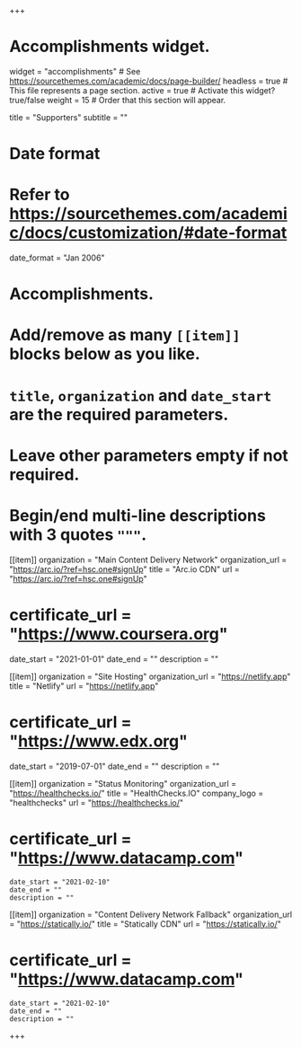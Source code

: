 +++
# Accomplishments widget.
widget = "accomplishments"  # See https://sourcethemes.com/academic/docs/page-builder/
headless = true  # This file represents a page section.
active = true  # Activate this widget? true/false
weight = 15  # Order that this section will appear.

title = "Supporters"
subtitle = ""

# Date format
#   Refer to https://sourcethemes.com/academic/docs/customization/#date-format
date_format = "Jan 2006"

# Accomplishments.
#   Add/remove as many `[[item]]` blocks below as you like.
#   `title`, `organization` and `date_start` are the required parameters.
#   Leave other parameters empty if not required.
#   Begin/end multi-line descriptions with 3 quotes `"""`.

[[item]]
  organization = "Main Content Delivery Network"
  organization_url = "https://arc.io/?ref=hsc.one#signUp"
  title = "Arc.io CDN"
  url = "https://arc.io/?ref=hsc.one#signUp"
# certificate_url = "https://www.coursera.org"
  date_start = "2021-01-01"
  date_end = ""
  description = ""

[[item]]
  organization = "Site Hosting"
  organization_url = "https://netlify.app"
  title = "Netlify"
  url = "https://netlify.app"
#  certificate_url = "https://www.edx.org"
  date_start = "2019-07-01"
  date_end = ""
  description = ""

  [[item]]
    organization = "Status Monitoring"
    organization_url = "https://healthchecks.io/"
    title = "HealthChecks.IO"
    company_logo = "healthchecks"
    url = "https://healthchecks.io/"
#  certificate_url = "https://www.datacamp.com"
    date_start = "2021-02-10"
    date_end = ""
    description = ""

  [[item]]
    organization = "Content Delivery Network Fallback"
    organization_url = "https://statically.io/"
    title = "Statically CDN"
    url = "https://statically.io/"
#  certificate_url = "https://www.datacamp.com"
    date_start = "2021-02-10"
    date_end = ""
    description = ""  
+++
